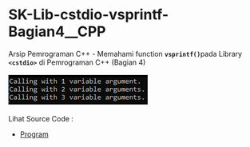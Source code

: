 # SK-Lib-cstdio-vsprintf-Bagian4__CPP
Arsip Pemrograman C++ - Memahami function <code><b>vsprintf()</b></code>pada Library <code><b>&lt;cstdio></b></code> di Pemrograman C++ (Bagian 4)<br><br>
<img src="https://github.com/RizkyKhapidsyah/SK-Lib-cstdio-vsprintf-Bagian4__CPP/blob/master/SK-Lib-cstdio-vsprintf-Bagian4__CPP/x64/result/001.PNG"><br><br>
Lihat Source Code : <br>
- <a href="https://github.com/RizkyKhapidsyah/SK-Lib-cstdio-vsprintf-Bagian4__CPP/blob/master/SK-Lib-cstdio-vsprintf-Bagian4__CPP/Source.cpp">Program</a>
